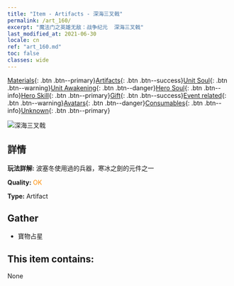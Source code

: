 ```yaml
---
title: "Item - Artifacts - 深海三叉戟"
permalink: /art_160/
excerpt: "魔法门之英雄无敌：战争纪元  深海三叉戟"
last_modified_at: 2021-06-30
locale: cn
ref: "art_160.md"
toc: false
classes: wide
---
```

 [Materials](/ItemsCN/){: .btn .btn--primary}[Artifacts](/ItemsCN/Artifacts/){: .btn .btn--success}[Unit Soul](/ItemsCN/UnitSoul/){: .btn .btn--warning}[Unit Awakening](/ItemsCN/UnitAwakening/){: .btn .btn--danger}[Hero Soul](/ItemsCN/HeroSoul/){: .btn .btn--info}[Hero Skill](/ItemsCN/HeroSkill/){: .btn .btn--primary}[Gift](/ItemsCN/Gift/){: .btn .btn--success}[Event related](/ItemsCN/Events/){: .btn .btn--warning}[Avatars](/ItemsCN/Avatars/){: .btn .btn--danger}[Consumables](/ItemsCN/Consumables/){: .btn .btn--info}[Unknown](/ItemsCN/Unknown/){: .btn .btn--primary}

 ![深海三叉戟](/images/t/artifact_40431.png)

## 詳情
 **玩法詳解:** 波塞冬使用過的兵器，寒冰之劍的元件之一

 **Quality:** <span style="color: #FF8C00">OK</span>

 **Type:** Artifact

## Gather

*    寶物占星 

## This item contains:

  None

